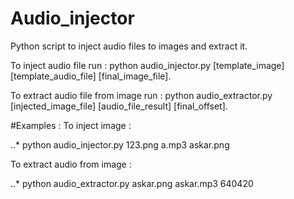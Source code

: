# Audio_injector
Python script to inject audio files to images and extract it.

To inject audio file run :
 python audio_injector.py [template_image] [template_audio_file] [final_image_file].

To extract audio file from image run :
 python audio_extractor.py [injected_image_file] [audio_file_result] [final_offset].

#Examples :
To inject image :

..* python audio_injector.py 123.png a.mp3 askar.png

To extract audio from image :

..* python audio_extractor.py askar.png askar.mp3 640420
